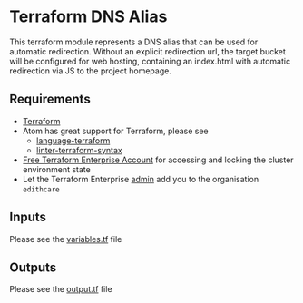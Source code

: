 # Terraform DNS Alias

This terraform module represents a DNS alias that can be used for automatic redirection. Without an explicit redirection url,
the target bucket will be configured for web hosting, containing an index.html with automatic redirection via JS 
to the project homepage.

## Requirements

* [Terraform](https://www.terraform.io/downloads.html)
* Atom has great support for Terraform, please see
    * [language-terraform](https://atom.io/packages/language-terraform)
    * [linter-terraform-syntax](https://atom.io/packages/linter-terraform-syntax)
* [Free Terraform Enterprise Account](https://app.terraform.io/account/new) for accessing and locking the cluster environment state
* Let the Terraform Enterprise [admin](https://github.com/drobakowski) add you to the organisation `edithcare`

## Inputs

Please see the [variables.tf](variables.tf) file

## Outputs

Please see the [output.tf](output.tf) file
